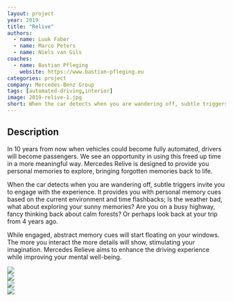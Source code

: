 ```yaml
---
layout: project
year: 2019
title: "Relive"
authors:
  - name: Luuk Faber
  - name: Marco Peters
  - name: Niels van Gils
coaches:
  - name: Bastian Pfleging
    website: https://www.bastian-pfleging.eu
categories: project
company: Mercedes-Benz Group
tags: [automated-driving,interior]
image: 2019-relive-1.jpg
short: When the car detects when you are wandering off, subtle triggers invite you to engage with the experience.
---
```


## Description
In 10 years from now when vehicles could become fully automated, drivers will become passengers. We see an opportunity in using this freed up time in a more meaningful way. Mercedes Relive is designed to provide you personal memories to explore, bringing forgotten memories back to life.

When the car detects when you are wandering off, subtle triggers invite you to engage with the experience. It provides you with personal memory cues based on the current environment and time flashbacks; Is the weather bad, what about exploring your sunny memories? Are you on a busy highway, fancy thinking back about calm forests? Or perhaps look back at your trip from 4 years ago.

While engaged, abstract memory cues will start floating on your windows. The more you interact the more details will show, stimulating your imagination. Mercedes Relieve aims to enhance the driving experience while improving your mental well-being.

<div class="project-image">
  <img src="/assets/img/2019-relive-2.jpg">
</div>
<div class="project-image">
  <img src="/assets/img/2019-relive-3.jpg">
</div>
<div class="project-image">
  <img src="/assets/img/2019-relive-4.jpg">
</div>
<div class="project-image">
  <img src="/assets/img/2019-relive-5.jpg">
</div>